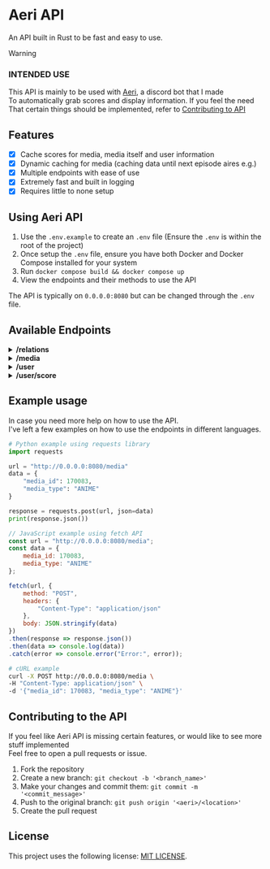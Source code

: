 # Aeri API
An API built in Rust to be fast and easy to use.

> [!WARNING]
> ### INTENDED USE
> This API is mainly to be used with [Aeri](https://github.com/tomosfps/aeri), a discord bot that I made<br/>
> To automatically grab scores and display information. If you feel the need<br/>
> That certain things should be implemented, refer to [Contributing to API](#contributing-to-the-api)

## Features
- [x] Cache scores for media, media itself and user information
- [x] Dynamic caching for media (caching data until next episode aires e.g.)
- [x] Multiple endpoints with ease of use
- [x] Extremely fast and built in logging
- [x] Requires little to none setup

## Using Aeri API

1.  Use the `.env.example` to create an `.env` file (Ensure the `.env` is within the root of the project)
2.  Once setup the `.env` file, ensure you have both Docker and Docker Compose installed for your system
3.  Run `docker compose build && docker compose up`
4.  View the endpoints and their methods to use the API

The API is typically on `0.0.0.0:8080` but can be changed through the `.env` file.

## Available Endpoints

<details>
    <summary><strong>/relations</strong></summary>

    - Method:        POST
    - Description:   Search for media by their name and media type, getting the closest relations to that media.
    - Parameters:
        - media_name (String): The title of the media to search for.
        - media_type (String): The type of media (ANIME or MANGA).
    - Response:      JSON
</details>

<details>
    <summary><strong>/media</strong></summary>

    - Method:        POST
    - Description:   Search for a media by their ID and type.
    - Parameters:
        - media_id   (32bit Integer): The ID of the media
        - media_type (String)       : The type of media (ANIME or MANGA).
    - Response:      JSON
</details>

<details>
    <summary><strong>/user</strong></summary>

    - Method:        POST
    - Description:   Get user profile information.
    - Parameters:
        - username  (String): The username of the user.
    - Response:     JSON
</details>

<details>
    <summary><strong>/user/score</strong></summary>
    
    - Method:        POST
    - Description:   Get specific scores, progression (manga included) for a media
    - Parameters:
        - user_id   (32bit Integer): The ID of the user
        - media_id  (32bit Integer): The ID of the media
    - Response:     JSON
</details>

## Example usage
In case you need more help on how to use the API.<br/>
I've left a few examples on how to use the endpoints in different languages.

```python
# Python example using requests library
import requests

url = "http://0.0.0.0:8080/media"
data = {
    "media_id": 170083,
    "media_type": "ANIME"
}

response = requests.post(url, json=data)
print(response.json())
```

```javascript
// JavaScript example using fetch API
const url = "http://0.0.0.0:8080/media";
const data = {
    media_id: 170083,
    media_type: "ANIME"
};

fetch(url, {
    method: "POST",
    headers: {
        "Content-Type": "application/json"
    },
    body: JSON.stringify(data)
})
.then(response => response.json())
.then(data => console.log(data))
.catch(error => console.error("Error:", error));
```

```bash
# cURL example
curl -X POST http://0.0.0.0:8080/media \
-H "Content-Type: application/json" \
-d '{"media_id": 170083, "media_type": "ANIME"}'
```


## Contributing to the API
If you feel like Aeri API is missing certain features, or would like to see more stuff implemented<br/>
Feel free to open a pull requests or issue.

1. Fork the repository
2. Create a new branch: `git checkout -b '<branch_name>'`
3. Make your changes and commit them: `git commit -m '<commit_message>'`
4. Push to the original branch: `git push origin '<aeri>/<location>'`
5. Create the pull request

## License
This project uses the following license: [MIT LICENSE](https://github.com/tomosfps/aeri/blob/main/LICENSE.md).
